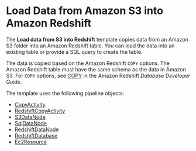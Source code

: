 # Load Data from Amazon S3 into Amazon Redshift<a name="dp-template-s3redshift"></a>

The **Load data from S3 into Redshift** template copies data from an Amazon S3 folder into an Amazon Redshift table\. You can load the data into an existing table or provide a SQL query to create the table\. 

The data is copied based on the Amazon Redshift `COPY` options\. The Amazon Redshift table must have the same schema as the data in Amazon S3\. For `COPY` options, see [COPY](http://docs.aws.amazon.com/redshift/latest/dg/r_COPY.html) in the Amazon Redshift *Database Developer Guide*\. 

The template uses the following pipeline objects:
+ [CopyActivity](dp-object-copyactivity.md)
+ [RedshiftCopyActivity](dp-object-redshiftcopyactivity.md)
+ [S3DataNode](dp-object-s3datanode.md)
+ [SqlDataNode](dp-object-sqldatanode.md)
+ [RedshiftDataNode](dp-object-redshiftdatanode.md)
+ [RedshiftDatabase](dp-object-redshiftdatabase.md)
+ [Ec2Resource](dp-object-ec2resource.md)